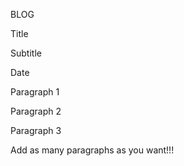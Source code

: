 BLOG

Title

Subtitle

Date

Paragraph 1

Paragraph 2

Paragraph 3

Add as many paragraphs as you want!!!
